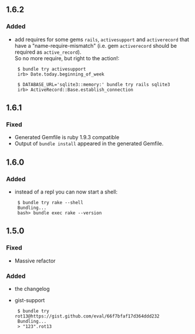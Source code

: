 ## 1.6.2

### Added

 * add requires for some gems `rails`, `activesupport` and `activerecord` that have a "name-require-mismatch" (i.e. gem `activerecord` should be required as `active_record`).  
 So no more require, but right to the action!:

        $ bundle try activesupport
        irb> Date.today.beginning_of_week

        $ DATABASE_URL='sqlite3::memory:' bundle try rails sqlite3
        irb> ActiveRecord::Base.establish_connection

## 1.6.1

### Fixed

 * Generated Gemfile is ruby 1.9.3 compatible
 * Output of `bundle install` appeared in the generated Gemfile.

## 1.6.0

### Added

 * instead of a repl you can now start a shell:

        $ bundle try rake --shell
        Bundling...
        bash> bundle exec rake --version

## 1.5.0

### Fixed

 * Massive refactor

### Added

 * the changelog
 * gist-support

        $ bundle try rot13@https://gist.github.com/eval/66f7bfaf17d364ddd232
        Bundling...
        > "123".rot13

